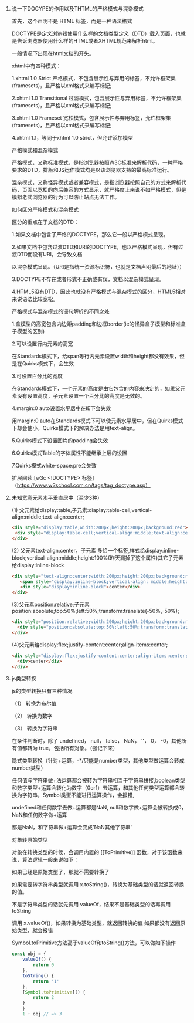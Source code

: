 1. 说一下DOCYPE的作用以及THTML的严格模式与混杂模式

   首先，这个声明不是 HTML 标签，而是一种语法格式
   
   DOCTYPE是定义浏览器使用什么样的文档类型定义（DTD）载入页面，也就是告诉浏览器使用什么样的HTML或者XHTML规范来解析html。
   
   一般情况下出现在html文档的开头。

   xhtml中有四种模式：

    1.xhtml 1.0 Strict 严格模式，不包含展示性与弃用的标签，不允许框架集(framesets)，且严格以xml格式来编写标记;

    2.xhtml 1.0 Transitional 过滤模式，包含展示性与弃用标签，不允许框架集(framesets)，且严格以xml格式来编写标记;

    3.xhtml 1.0 Frameset 宽松模式，包含展示性与弃用标签，允许框架集(framesets)，且严格以xml格式来编写标记;

    4.xhtml 1.1，等同于xhtml 1.0 strict，但允许添加模型

    严格模式和混杂模式

    严格模式，又称标准模式，是指浏览器按照W3C标准来解析代码，一种严格要求的DTD，排版和JS运作模式均是以该浏览器支持的最高标准运行。

    混杂模式，又称怪异模式或者兼容模式，是指浏览器按照自己的方式来解析代码，页面以宽松的向后兼容的方式显示，就严格度上来说不如严格模式，但是模拟老式浏览器的行为可以防止站点无法工作。

    如何区分严格模式和混杂模式

    区分的重点在于文档的DTD：

    1.如果文档中包含了严格的DOCTYPE，那么它一般以严格模式呈现。

    2.如果文档中包含过渡DTD和URI的DOCTYPE，也以严格模式呈现，但有过渡DTD而没有URI，会导致文档
    
    以混杂模式呈现。（URI是指统一资源标识符，也就是文档声明最后的地址））

    3.DOCTYPE不存在或者形式不正确或有误，文档以混杂模式呈现。

    4.HTML5没有DTD，因此也就没有严格模式与混杂模式的区分，HTML5相对来说语法比较宽松。

    严格模式与混杂模式的语句解析的不同之处
     
    1.盒模型的高宽包含内边距padding和边框border(ie的怪异盒子模型和标准盒子模型的区别) 

    2.可以设置行内元素的高宽

    在Standards模式下，给span等行内元素设置width和height都没有效果，但是在Quirks模式下，会生效

    3.可设置百分比的宽度

    在Standards模式下，一个元素的高度是由它包含的内容来决定的，如果父元素没有设置高度，子元素设置一个百分比的高度是无效的。

    4.margin:0 auto设置水平居中在IE下会失效

    用margin:0 auto在Standards模式下可以使元素水平居中，但在Quirks模式下却会使小，Quirks模式下的解决办法是用text-align。

    5.Quirks模式下设置图片的padding会失效

    6.Quirks模式Table的字体属性不能继承上层的设置

    7.Quirks模式white-space:pre会失效

    扩展阅读:[w3c <!DOCTYPE> 标签] 
   （https://www.w3school.com.cn/tags/tag_doctype.asp）

2. 未知宽高元素水平垂直居中（至少3种） 

    (1) 父元素给display:table,子元素:diaplay:table-cell,vertical-align:middle;text-align:center;
    
     ```html
    <div style="display:table;width:200px;height:200px;background:red">
      <div style="display:table-cell;vertical-align:middle;text-align:center">center</div>
    </div>
    ```
    (2) 父元素text-align:center，子元素 多给一个<span>标签,样式给display:inline-block;vertical-align:middle;height:100%(昨天漏掉了这个属性)其它子元素给display:inline-block

    ```html
    <div style="text-align:center;width:200px;height:200px;background:red">
       <span style="display:inline-block;vertical-align: middle;height: 100%;"></span>
       <div style="display:inline-block">center</div>
    </div>
    ``` 
    (3)父元素position:relative;子元素position:absolute;top:50%;left:50%;transform:translate(-50%,-50%);

     ```html
    <div style="position:relative;width:200px;height:200px;background:red">
       <div style="position:absolute;top:50%;left:50%;transform:translate(-50%,-50%);">center</div>
    </div>
    ``` 

    (4)父元素给display:flex;justify-content:center;align-items:center;

     ```html
    <div style="display:flex;justify-content:center;align-items:center;width:200px;height:200px;background:red">
       <div>center</div>
    </div>
    ``` 

2. js类型转换

   js的类型转换只有三种情况

   （1） 转换为布尔值

   （2） 转换为数字

   （3） 转换为字符串

    在条件判断时，除了 undefined， null， false， NaN， ''， 0， -0，其他所有值都转为 true，包括所有对象。（强记下来）

    隐式类型转换（针对+运算，-*/只能是number类型，其他类型做运算会转成number类型）

    任何值与字符串做+法运算都会被转为字符串相当于字符串拼接,boolean类型和数字类型+运算会转化为数字（0or1）去运算，和其他任何类型运算都会转换为字符串，Symbol类型不能进行运算操作，会报错,

    undefined和任何数字去做+运算都是NaN, null和数字做+运算会被转换成0，NaN和任何数字做+运算

    都是NaN，和字符串做+运算会变成'NaN其他字符串'

    对象转原始类型

    对象在转换类型的时候，会调用内置的 [[ToPrimitive]] 函数，对于该函数来说，算法逻辑一般来说如下：

    如果已经是原始类型了，那就不需要转换了
    
    如果需要转字符串类型就调用 x.toString()，转换为基础类型的话就返回转换的值。

    不是字符串类型的话就先调用 valueOf，结果不是基础类型的话再调用 toString

    调用 x.valueOf()，如果转换为基础类型，就返回转换的值 如果都没有返回原始类型，就会报错

    Symbol.toPrimitive方法高于valueOf和toString()方法，可以做如下操作

    ```js
    const obj = {
        valueOf() {
            return 0
        },
        toString() {
            return '1'
        },
        [Symbol.toPrimitive]() {
            return 2
        }
        }
        1 + obj // => 3
    ```
    

    
    